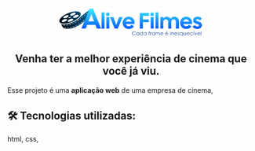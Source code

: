<p align="center">
  <a href="https://github.com/pondianxz/Alive-Filmes-web">
    <img src="logo.png" width="300"/>
  </a>
</p>

<h2 align="center">Venha ter a melhor experiência de cinema que você já viu.</h2>

Esse projeto é uma **aplicação web** de uma empresa de cinema, 

## 🛠 Tecnologias utilizadas:
html, css, 
